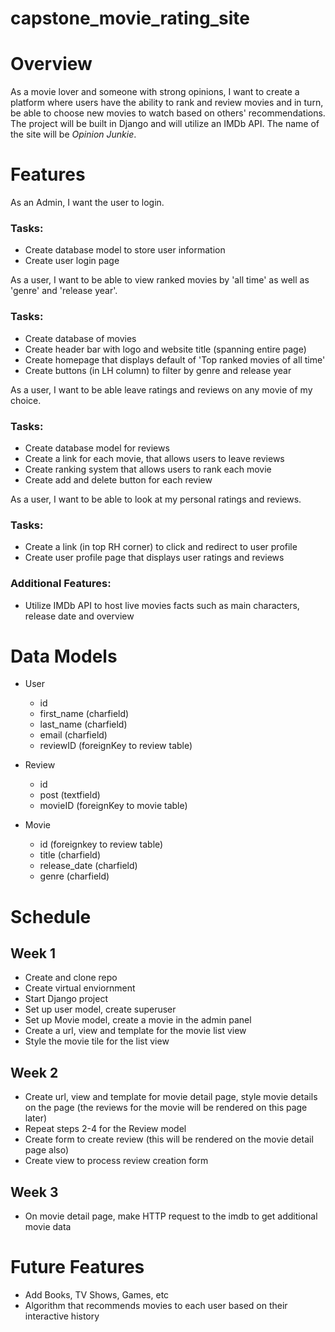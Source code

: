 # capstone_movie_rating_site

# Overview
As a movie lover and someone with strong opinions, I want to create a platform where users have the ability to rank and review movies and in turn, be able to choose new movies to watch based on others' recommendations. The project will be built in Django and will utilize an IMDb API. The name of the site will be *Opinion Junkie*.

# Features

As an Admin, I want the user to login.

### Tasks:
- Create database model to store user information
- Create user login page 


As a user, I want to be able to view ranked movies by 'all time' as well as 'genre' and 'release year'.

### Tasks:
- Create database of movies
- Create header bar with logo and website title (spanning entire page)
- Create homepage that displays default of 'Top ranked movies of all time'
- Create buttons (in LH column) to filter by genre and release year

As a user, I want to be able leave ratings and reviews on any movie of my choice.

### Tasks:
- Create database model for reviews
- Create a link for each movie, that allows users to leave reviews
- Create ranking system that allows users to rank each movie
- Create add and delete button for each review

As a user, I want to be able to look at my personal ratings and reviews.

### Tasks:
- Create a link (in top RH corner) to click and redirect to user profile
- Create user profile page that displays user ratings and reviews

### Additional Features:
- Utilize IMDb API to host live movies facts such as main characters, release date and overview

# Data Models
- User
    - id
    - first_name (charfield)
    - last_name (charfield)
    - email (charfield)
    - reviewID (foreignKey to review table)

- Review
    - id
    - post (textfield)
    - movieID (foreignKey to movie table)

- Movie
    - id (foreignkey to review table)
    - title (charfield)
    - release_date (charfield)
    - genre (charfield)

# Schedule
## Week 1
- Create and clone repo
- Create virtual enviornment
- Start Django project
- Set up user model, create superuser
- Set up Movie model, create a movie in the admin panel
- Create a url, view and template for the movie list view
- Style the movie tile for the list view

## Week 2
- Create url, view and template for movie detail page, style movie details on the page (the reviews for the movie will be rendered on this page later)
- Repeat steps 2-4 for the Review model
- Create form to create review (this will be rendered on the movie detail page also)
- Create view to process review creation form


## Week 3
- On movie detail page, make HTTP request to the imdb to get additional movie data

# Future Features
- Add Books, TV Shows, Games, etc
- Algorithm that recommends movies to each user based on their interactive history